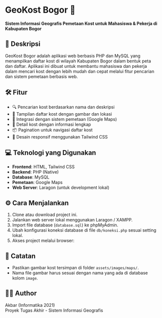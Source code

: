 # GeoKost Bogor 🏡
**Sistem Informasi Geografis Pemetaan Kost untuk Mahasiswa & Pekerja di Kabupaten Bogor**

## 📌 Deskripsi
GeoKost Bogor adalah aplikasi web berbasis PHP dan MySQL yang menampilkan daftar kost di wilayah Kabupaten Bogor dalam bentuk peta dan daftar. Aplikasi ini dibuat untuk membantu mahasiswa dan pekerja dalam mencari kost dengan lebih mudah dan cepat melalui fitur pencarian dan sistem pemetaan berbasis web.

## 🛠️ Fitur
- 🔍 Pencarian kost berdasarkan nama dan deskripsi
- 📄 Tampilan daftar kost dengan gambar dan lokasi
- 📍 Integrasi dengan sistem pemetaan (Google Maps)
- 📑 Detail kost dengan informasi lengkap
- 📦 Pagination untuk navigasi daftar kost
- 🎨 Desain responsif menggunakan Tailwind CSS

## 💻 Teknologi yang Digunakan
- **Frontend**: HTML, Tailwind CSS
- **Backend**: PHP (Native)
- **Database**: MySQL
- **Pemetaan**: Google Maps
- **Web Server**: Laragon (untuk development lokal)


## ⚙️ Cara Menjalankan
1. Clone atau download project ini.
2. Jalankan web server lokal menggunakan Laragon / XAMPP.
3. Import file database (`database.sql`) ke phpMyAdmin.
4. Ubah konfigurasi koneksi database di file `db/koneksi.php` sesuai setting lokal.
5. Akses project melalui browser:


## 🧠 Catatan
- Pastikan gambar kost tersimpan di folder `assets/images/maps/`.
- Nama file gambar harus sesuai dengan nama yang ada di database kolom `image`.

## 👨‍💻 Author
Akbar (Informatika 2021)  
Proyek Tugas Akhir - Sistem Informasi Geografis

